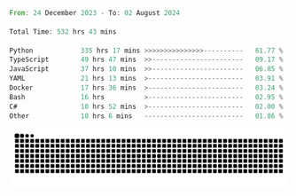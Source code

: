 <!--START_SECTION:waka-->

```rust
From: 24 December 2023 - To: 02 August 2024

Total Time: 532 hrs 43 mins

Python            335 hrs 17 mins >>>>>>>>>>>>>>>----------   61.77 %
TypeScript        49 hrs 47 mins  >>-----------------------   09.17 %
JavaScript        37 hrs 10 mins  >>-----------------------   06.85 %
YAML              21 hrs 13 mins  >------------------------   03.91 %
Docker            17 hrs 36 mins  >------------------------   03.24 %
Bash              16 hrs          >------------------------   02.95 %
C#                10 hrs 52 mins  >------------------------   02.00 %
Other             10 hrs 6 mins   -------------------------   01.86 %
```

<!--END_SECTION:waka-->


<picture>
  <source media="(prefers-color-scheme: dark)" srcset="https://raw.githubusercontent.com/jeerawut97/jeerawut97/output/github-contribution-grid-snake.svg">
  <img alt="github contribution grid snake animation" src="https://raw.githubusercontent.com/jeerawut97/jeerawut97/output/github-contribution-grid-snake.svg">
</picture>
